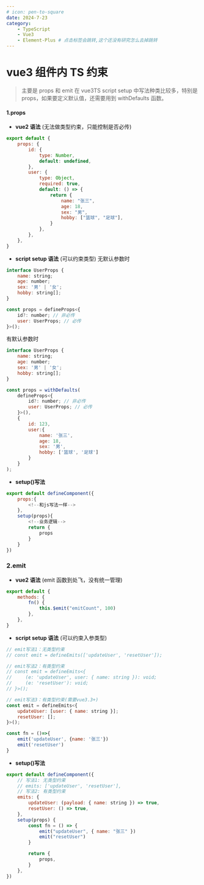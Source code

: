 ```yaml
---
# icon: pen-to-square
date: 2024-7-23
category:
    - TypeScript
    - Vue3
    - Element-Plus # 点击标签会跳转,这个还没有研究怎么去掉跳转
---
```


# vue3 组件内 TS 约束

> 主要是 props 和 emit 在 vue3TS script setup 中写法种类比较多，特别是 props，如果要定义默认值，还需要用到 withDefaults 函数。

#### 1.props

-   **vue2 语法** (无法做类型约束，只能控制是否必传)

```js
export default {
    props: {
        id: {
            type: Number,
            default: undefined,
        },
        user: {
            type: Object,
            required: true,
            default: () => {
                return {
                    name: "张三",
                    age: 18,
                    sex: "男",
                    hobby: ["篮球", "足球"],
                }
            },
        },
    },
}
```

-   **script setup 语法** (可以约束类型)
    无默认参数时

```js
interface UserProps {
    name: string;
    age: number;
    sex: '男' | '女';
    hobby: string[];
}

const props = defineProps<{
    id?: number; // 非必传
    user: UserProps; // 必传
}>();

```

有默认参数时

```js
interface UserProps {
    name: string;
    age: number;
    sex: '男' | '女';
    hobby: string[];
}

const props = withDefaults(
    defineProps<{
        id?: number; // 非必传
        user: UserProps; // 必传
    }>(),
    {
        id: 123,
        user:{
            name: '张三',
            age: 18,
            sex: '男',
            hobby: ['篮球', '足球']
        }
    }
);
```

-   **setup()写法**

```js
export default defineComponent({
    props:{
        <!--和js写法一样-->
    },
    setup(props){
        <!--业务逻辑-->
        return {
            props
        }
    }
})
```

### 2.emit

-   **vue2 语法** (emit 函数到处飞，没有统一管理)

```js
export default {
    methods: {
        fn() {
            this.$emit("emitCount", 100)
        },
    },
}
```

-   **script setup 语法** (可以约束入参类型)

```js
// emit写法1：无类型约束
// const emit = defineEmits(['updateUser', 'resetUser']);

// emit写法2：有类型约束
// const emit = defineEmits<{
//     (e: 'updateUser', user: { name: string }): void;
//     (e: 'resetUser'): void;
// }>();

// emit写法3：有类型约束(需要vue3.3+)
const emit = defineEmits<{
    updateUser: [user: { name: string }];
    resetUser: [];
}>();

const fn = ()=>{
    emit('updateUser', {name: '张三'})
    emit('resetUser')
}

```

-   **setup()写法**

```js
export default defineComponent({
    // 写法1: 无类型约束
    // emits: ['updateUser', 'resetUser'],
    // 写法2: 有类型约束
    emits: {
        updateUser: (payload: { name: string }) => true,
        resetUser: () => true,
    },
    setup(props) {
        const fn = () => {
            emit("updateUser", { name: "张三" })
            emit("resetUser")
        }

        return {
            props,
        }
    },
})
```

